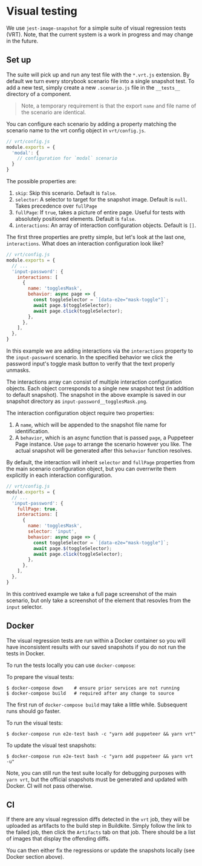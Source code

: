 # Visual testing

We use `jest-image-snapshot` for a simple suite of visual regression tests (VRT). Note, that the current system is a work in progress and may change in the future.

## Set up

The suite will pick up and run any test file with the `*.vrt.js` extension. By default we turn every storybook scenario file into a single snapshot test. To add a new test, simply create a new `.scenario.js` file in the `__tests__` directory of a component.

> Note, a temporary requirement is that the export `name` and file name of the scenario are identical.

You can configure each scenario by adding a property matching the scenario name to the vrt config object in `vrt/config.js`.

```js
// vrt/config.js
module.exports = {
  'modal': {
    // configuration for `modal` scenario
  }
}
```

The possible properties are:

1. `skip`: Skip this scenario. Default is `false`.
2. `selector`: A selector to target for the snapshot image. Default is `null`. Takes precedence over `fullPage`
3. `fullPage`: If `true`, takes a picture of entire page. Useful for tests with absolutely positioned elements. Default is `false`.
4. `interactions`: An array of interaction configuration objects. Default is `[]`.

The first three properties are pretty simple, but let's look at the last one, `interactions`. What does an interaction configuration look like?

```js
// vrt/config.js
module.exports = {
  // ...
  'input-password': {
    interactions: [
      {
        name: 'togglesMask',
        behavior: async page => {
          const toggleSelector = `[data-e2e="mask-toggle"]`;
          await page.$(toggleSelector);
          await page.click(toggleSelector);
        },
      },
    ],
  },
}
```

In this example we are adding interactions via the `interactions` property to the  `input-password` scenario. In the specified behavior we click the password input's toggle mask button to verify that the text properly unmasks.

The interactions array can consist of multiple interaction configuration objects. Each object corresponds to a single new snapshot test (in addition to default snapshot). The snapshot in the above example is saved in our snapshot directory as `input-password__togglesMask.png`.

The interaction configuration object require two properties:

1. A `name`, which will be appended to the snapshot file name for identification.
2. A `behavior`, which is an async function that is passed `page`, a Puppeteer Page instance. Use `page` to arrange the scenario however you like. The actual snapshot will be generated after this `behavior` function resolves.

By default, the interaction will inherit `selector` and `fullPage` properties from the main scenario configuration object, but you can overrwrite them explicitly in each interaction configuration.

```js
// vrt/config.js
module.exports = {
  // ...
  'input-password': {
    fullPage: true,
    interactions: [
      {
        name: 'togglesMask',
        selector: 'input',
        behavior: async page => {
          const toggleSelector = `[data-e2e="mask-toggle"]`;
          await page.$(toggleSelector);
          await page.click(toggleSelector);
        },
      },
    ],
  },
}
```

In this contrived example we take a full page screenshot of the main scenario, but only take a screenshot of the element that resovles from the `input` selector.

## Docker

The visual regression tests are run within a Docker container so you will have inconsistent results with our saved snapshots if you do not run the tests in Docker.

To run the tests locally you can use `docker-compose`:

To prepare the visual tests:
```
$ docker-compose down    # ensure prior services are not running
$ docker-compose build   # required after any change to source
```

The first run of `docker-compose build` may take a little while. Subsequent runs should go faster.

To run the visual tests:
```
$ docker-compose run e2e-test bash -c "yarn add puppeteer && yarn vrt"
```

To update the visual test snapshots:
```
$ docker-compose run e2e-test bash -c "yarn add puppeteer && yarn vrt -u"
```

Note, you can still run the test suite locally for debugging purposes with `yarn vrt`, but the official snapshots must be generated and updated with Docker. CI will not pass otherwise.

## CI

If there are any visual regression diffs detected in the `vrt` job, they will be uploaded as artifacts to the build step in Buildkite. Simply follow the link to the failed job, then click the `Artifacts` tab on that job. There should be a list of images that display the offending diffs.

You can then either fix the regressions or update the snapshots locally (see Docker section above).
